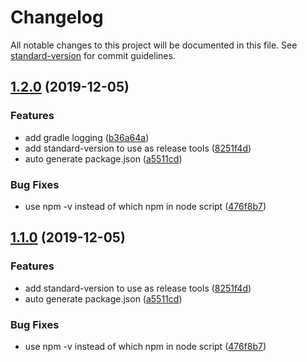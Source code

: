 # Changelog

All notable changes to this project will be documented in this file. See [standard-version](https://github.com/conventional-changelog/standard-version) for commit guidelines.

## [1.2.0](https://github.com/hoangbv15/one-common-build-scripts/compare/v1.0.0...v1.1.0) (2019-12-05)


### Features

* add gradle logging ([b36a64a](https://github.com/hoangbv15/one-common-build-scripts/commit/b36a64a4d6c2979e6b2a16e98331ddbe858b2494))
* add standard-version to use as release tools ([8251f4d](https://github.com/hoangbv15/one-common-build-scripts/commit/8251f4db0d21f09d65b0eb648fbbc2e29e0042d1))
* auto generate package.json ([a5511cd](https://github.com/hoangbv15/one-common-build-scripts/commit/a5511cd68078f9fe983e490573b8e537153ef708))


### Bug Fixes

* use npm -v instead of which npm in node script ([476f8b7](https://github.com/hoangbv15/one-common-build-scripts/commit/476f8b75acead1f26f603a2b4e49e0235790ffa3))

## [1.1.0](https://github.com/hoangbv15/one-common-build-scripts/compare/v1.0.0...v1.1.0) (2019-12-05)


### Features

* add standard-version to use as release tools ([8251f4d](https://github.com/hoangbv15/one-common-build-scripts/commit/8251f4db0d21f09d65b0eb648fbbc2e29e0042d1))
* auto generate package.json ([a5511cd](https://github.com/hoangbv15/one-common-build-scripts/commit/a5511cd68078f9fe983e490573b8e537153ef708))


### Bug Fixes

* use npm -v instead of which npm in node script ([476f8b7](https://github.com/hoangbv15/one-common-build-scripts/commit/476f8b75acead1f26f603a2b4e49e0235790ffa3))
